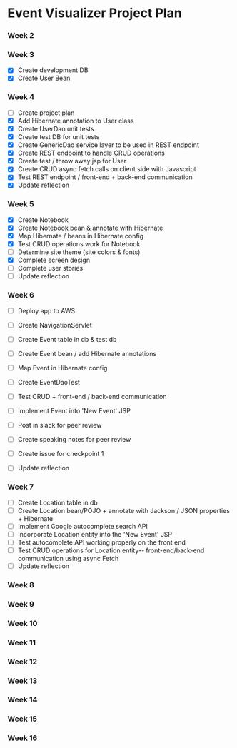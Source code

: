 # Event Visualizer Project Plan

### Week 2

### Week 3
- [x] Create development DB
- [x] Create User Bean

### Week 4
- [ ] Create project plan
- [x] Add Hibernate annotation to User class
- [x] Create UserDao unit tests
- [x] Create test DB for unit tests
- [x] Create GenericDao service layer to be used in REST endpoint
- [x] Create REST endpoint to handle CRUD operations
- [x] Create test / throw away jsp for User
- [x] Create CRUD async fetch calls on client side with Javascript
- [x] Test REST endpoint / front-end + back-end communication
- [x] Update reflection

### Week 5
- [x] Create Notebook 
- [x] Create Notebook bean & annotate with Hibernate
- [x] Map Hibernate / beans in Hibernate config
- [x] Test CRUD operations work for Notebook 
- [ ] Determine site theme (site colors & fonts)
- [x] Complete screen design
- [ ] Complete user stories
- [ ] Update reflection

### Week 6
- [ ] Deploy app to AWS
- [ ] Create NavigationServlet 
- [ ] Create Event table in db & test db
- [ ] Create Event bean / add Hibernate annotations
- [ ] Map Event in Hibernate config
- [ ] Create EventDaoTest
- [ ] Test CRUD + front-end / back-end communication 
- [ ] Implement Event into 'New Event' JSP
- [ ] Post in slack for peer review
- [ ] Create speaking notes for peer review
- [ ] Create issue for checkpoint 1
- [ ] Update reflection


### Week 7
- [ ] Create Location table in db
- [ ] Create Location bean/POJO + annotate with Jackson / JSON properties + Hibernate
- [ ] Implement Google autocomplete search API 
- [ ] Incorporate Location entity into the 'New Event' JSP
- [ ] Test autocomplete API working properly on the front end
- [ ] Test CRUD operations for Location entity-- front-end/back-end communication using async Fetch
- [ ] Update reflection

### Week 8

### Week 9

### Week 10

### Week 11

### Week 12

### Week 13

### Week 14

### Week 15

### Week 16